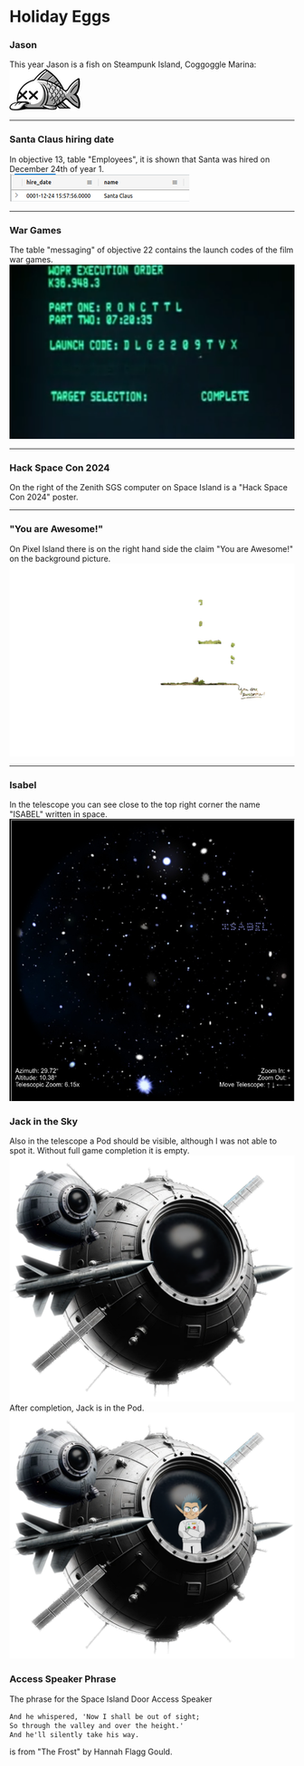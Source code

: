 # Holiday Eggs

### Jason
This year Jason is a fish on Steampunk Island, Coggoggle Marina:  
![Jason](https://github.com/joergschwarzwaelder/hhc2023/blob/main/images/notadeadfish_large.png)
***

### Santa Claus hiring date
In objective 13, table "Employees", it is shown that Santa was hired on December 24th of year 1.  
![Santa Hiring Date](https://github.com/joergschwarzwaelder/hhc2023/blob/main/images/santa_hiring_date.png)
***

### War Games
The table "messaging" of objective 22 contains the launch codes of the film war games.  
![WarGames Launch Codes](https://github.com/joergschwarzwaelder/hhc2023/blob/main/images/wargames.png)
***

### Hack Space Con 2024
On the right of the Zenith SGS computer on Space Island is a "Hack Space Con 2024" poster.

***

### "You are Awesome!"
On Pixel Island there is on the right hand side the claim "You are Awesome!" on the background picture.
![You are Awesome!](https://github.com/joergschwarzwaelder/hhc2023/blob/main/images/pixel_island_foreground.png)
***

### Isabel
In the telescope you can see close to the top right corner the name "ISABEL" written in space.  
![ISABEL](https://github.com/joergschwarzwaelder/hhc2023/blob/main/images/isabel.png)
### Jack in the Sky
Also in the telescope a Pod should be visible, although I was not able to spot it.
Without full game completion it is empty.
![empty Pod](https://github.com/joergschwarzwaelder/hhc2023/blob/main/images/satellite_feathered_alt.png)
After completion, Jack is in the Pod.
![Jack in Pod](https://github.com/joergschwarzwaelder/hhc2023/blob/main/images/satellite_feathered.png)
### Access Speaker Phrase
The phrase for the Space Island Door Access Speaker
```
And he whispered, 'Now I shall be out of sight;
So through the valley and over the height.'
And he'll silently take his way.
```
is from "The Frost" by Hannah Flagg Gould.
<!--stackedit_data:
eyJoaXN0b3J5IjpbMTc1NzgyOTk5OCwxMDQxODk0Nzg4LDExMT
M0NTU1MiwxMzU1NTU4MzIxLDUwODUxNjYxLC01Nzc0MDMzOSwt
NDM1NTUyMDgxLC0xODYwMzQxMzU1LC05NDEzMDE4NzIsMTI0OD
EwNzgzMF19
-->